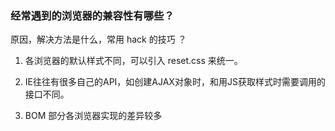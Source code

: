 ### 经常遇到的浏览器的兼容性有哪些？
原因，解决方法是什么，常用 hack 的技巧 ？
1. 各浏览器的默认样式不同，可以引入 reset.css 来统一。

2. IE往往有很多自己的API，如创建AJAX对象时，和用JS获取样式时需要调用的接口不同。

3. BOM 部分各浏览器实现的差异较多